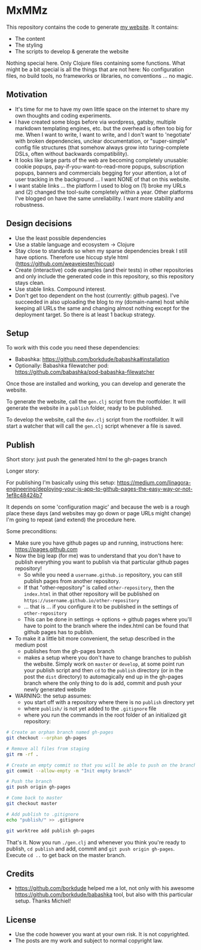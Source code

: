 # MxMMz

This repository contains the code to generate [my
website](https://mmzsource.github.io/mxmmz/). It contains:

- The content
- The styling
- The scripts to develop & generate the website

Nothing special here. Only Clojure files containing some functions. What might
be a bit special is all the things that are not here: No configuration files, no
build tools, no frameworks or libraries, no conventions ... no magic.

## Motivation

- It's time for me to have my own little space on the internet to share my own
  thoughts and coding experiments.
- I have created some blogs before via wordpress, gatsby, multiple markdown
  templating engines, etc. but the overhead is often too big for me. When I want
  to write, I want to write, and I don't want to 'negotiate' with broken
  dependencies, unclear documentation, or "super-simple" config file structures
  (that somehow always grow into turing-complete DSLs, often without backwards
  compatibility).
- It looks like large parts of the web are becoming completely unusable: cookie
  popups, pay-if-you-want-to-read-more popups, subscription popups, banners and
  commercials begging for your attention, a lot of user tracking in the
  background ... I want NONE of that on this website.
- I want stable links ... the platform I used to blog on (1) broke my URLs and
  (2) changed the tool-suite completely within a year. Other platforms I've
  blogged on have the same unreliability. I want more stability and robustness.

## Design decisions

- Use the least possible dependencies
- Use a stable language and ecosystem -> Clojure
- Stay close to standards so when my sparse dependencies break I still have
  options. Therefore use hiccup style html (https://github.com/weavejester/hiccup)
- Create (interactive) code examples (and their tests) in other repositories and
  only include the generated code in this repository, so this repository stays
  clean.
- Use stable links. Compound interest.
- Don't get too dependent on the host (currently: github pages). I've succeeded
  in also uploading the blog to my (domain-name) host while keeping all URLs the
  same and changing almost nothing except for the deployment target. So there is
  at least 1 backup strategy.

## Setup

To work with this code you need these dependencies:

- Babashka: https://github.com/borkdude/babashka#installation
- Optionally: Babashka filewatcher pod:
  https://github.com/babashka/pod-babashka-filewatcher

Once those are installed and working, you can develop and generate the website.

To generate the website, call the `gen.clj` script from the rootfolder. It will
generate the website in a `publish` folder, ready to be published.

To develop the website, call the `dev.clj` script from the rootfolder. It will
start a watcher that will call the `gen.clj` script whenever a file is saved.

## Publish

Short story: just push the generated html to the gh-pages branch

Longer story:

For publishing I'm basically using this setup:
https://medium.com/linagora-engineering/deploying-your-js-app-to-github-pages-the-easy-way-or-not-1ef8c48424b7

It depends on some 'configuration magic' and because the web is a rough place
these days (and websites may go down or page URLs might change) I'm going to
repeat (and extend) the procedure here.

Some preconditions:

- Make sure you have github pages up and running, instructions here:
  https://pages.github.com
- Now the big leap (for me) was to understand that you don't have to publish
  everything you want to publish via that particular github pages repository!
  - So while you need a `username.github.io` repository, you can still publish
    pages from another repository.
  - If that "other-repository" is called `other-repository`, then the
    `index.html` in that other repository will be published on
    `https://username.github.io/other-repository`
  - ... that is ... if you configure it to be published in the settings of
    `other-repository`
  - This can be done in settings -> options -> github pages where you'll have to
    point to the branch where the index.html can be found that github pages has
    to publish.
- To make it a little bit more convenient, the setup described in the medium
  post
  - publishes from the gh-pages branch
  - makes a setup where you don't have to change branches to publish the
    website. Simply work on `master` or `develop`, at some point run your
    publish script and then `cd` to the `publish` directory (or in the post the
    `dist` directory) to automagically end up in the gh-pages branch where the
    only thing to do is add, commit and push your newly generated website
- WARNING: the setup assumes:
  - you start off with a repository where there is no `publish` directory yet
  - where `publish/` is not yet added to the `.gitignore` file
  - where you run the commands in the root folder of an initialized git
    repository:

``` bash
# Create an orphan branch named gh-pages
git checkout --orphan gh-pages

# Remove all files from staging
git rm -rf .

# Create an empty commit so that you will be able to push on the branch next
git commit --allow-empty -m "Init empty branch"

# Push the branch
git push origin gh-pages

# Come back to master
git checkout master

# Add publish to .gitignore
echo "publish/" >> .gitignore

git worktree add publish gh-pages
```

That's it. Now you run `./gen.clj` and whenever you think you're ready to
publish, `cd publish` and add, commit and `git push origin gh-pages`. Execute
`cd ..` to get back on the master branch.

## Credits

- https://github.com/borkdude helped me a lot, not only with his awesome
  https://github.com/borkdude/babashka tool, but also with this particular
  setup. Thanks Michiel!

## License

- Use the code however you want at your own risk. It is not copyrighted.
- The posts are my work and subject to normal copyright law.

